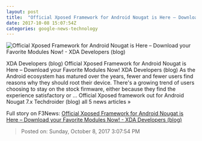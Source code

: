 ```yaml
---
layout: post
title:  "Official Xposed Framework for Android Nougat is Here – Download your Favorite Modules Now! - XDA Developers (blog)"
date: 2017-10-08 15:07:54Z
categories: google-news-technology
---
```


![Official Xposed Framework for Android Nougat is Here – Download your Favorite Modules Now! - XDA Developers (blog)](https://www1-lw.xda-cdn.com/files/2017/02/Android-7.0-Nougat-Xposed.png)

XDA Developers (blog) Official Xposed Framework for Android Nougat is Here – Download your Favorite Modules Now! XDA Developers (blog) As the Android ecosystem has matured over the years, fewer and fewer users find reasons why they should root their device. There's a growing trend of users choosing to stay on the stock firmware, either because they find the experience satisfactory or ... Official Xposed framework out for Android Nougat 7.x Techdroider (blog) all 5 news articles »


Full story on F3News: [Official Xposed Framework for Android Nougat is Here – Download your Favorite Modules Now! - XDA Developers (blog)](http://www.f3nws.com/n/fMEUaD)

> Posted on: Sunday, October 8, 2017 3:07:54 PM
